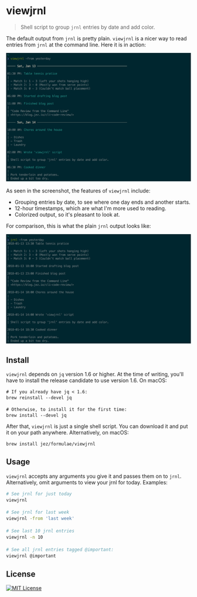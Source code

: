 # viewjrnl

> Shell script to group `jrnl` entries by date and add color.

The default output from `jrnl` is pretty plain. `viewjrnl` is a nicer way to
read entries from `jrnl` at the command line. Here it is in action:

![viewjrnl](screenshot-viewjrnl.png)

As seen in the screenshot, the features of `viewjrnl` include:

- Grouping entries by date, to see where one day ends and another starts.
- 12-hour timestamps, which are what I'm more used to reading.
- Colorized output, so it's pleasant to look at.

For comparison, this is what the plain `jrnl` output looks like:

![jrnl](screenshot-jrnl.png)


## Install

`viewjrnl` depends on `jq` version 1.6 or higher. At the time of writing, you'll
have to install the release candidate to use version 1.6. On macOS:

```
# If you already have jq < 1.6:
brew reinstall --devel jq

# Otherwise, to install it for the first time:
brew install --devel jq
```

After that, `viewjrnl` is just a single shell script. You can download it and
put it on your path anywhere. Alternatively, on macOS:

```
brew install jez/formulae/viewjrnl
```

## Usage

`viewjrnl` accepts any arguments you give it and passes them on to `jrnl`.
Alternatively, omit arguments to view your jrnl for today. Examples:

```bash
# See jrnl for just today
viewjrnl

# See jrnl for last week
viewjrnl -from 'last week'

# See last 10 jrnl entries
viewjrnl -n 10

# See all jrnl entries tagged @important:
viewjrnl @important
```

## License

[![MIT License](https://img.shields.io/badge/license-MIT-blue.svg)](https://jez.io/MIT-LICENSE.txt)
